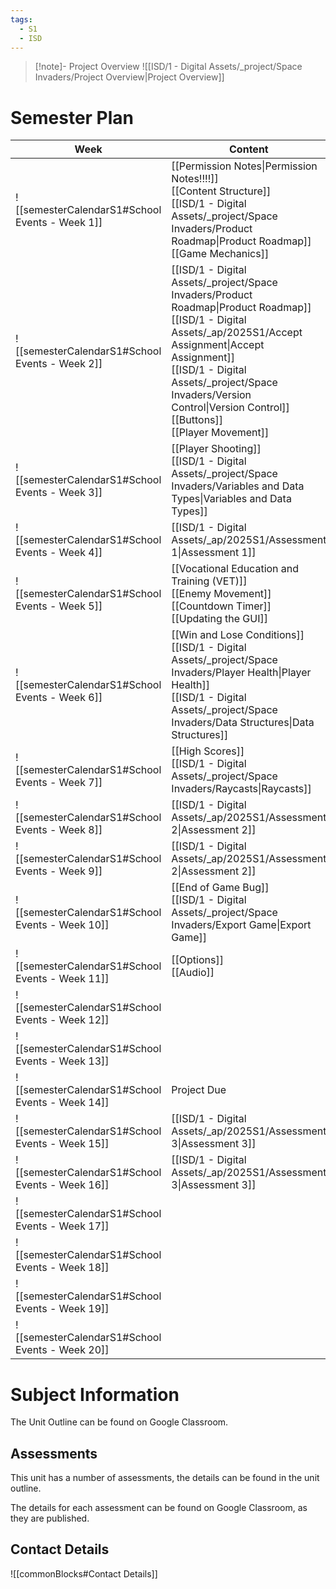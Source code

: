 ```yaml
---
tags:
  - S1
  - ISD
---
```

> [!note]- Project Overview 
> ![[ISD/1 - Digital Assets/_project/Space Invaders/Project Overview|Project Overview]]


# Semester Plan

| Week                                            | Content                                                                                                                                                                                                                                                                                        | Submissions                                                                 |
| ----------------------------------------------- | ---------------------------------------------------------------------------------------------------------------------------------------------------------------------------------------------------------------------------------------------------------------------------------------------- | --------------------------------------------------------------------------- |
| ![[semesterCalendarS1#School Events - Week 1]]  | [[Permission Notes\|Permission Notes!!!!]]<br>[[Content Structure]]<br>[[ISD/1 - Digital Assets/_project/Space Invaders/Product Roadmap\|Product Roadmap]]<br>[[Game Mechanics]]                                                                                                               |                                                                             |
| ![[semesterCalendarS1#School Events - Week 2]]  | [[ISD/1 - Digital Assets/_project/Space Invaders/Product Roadmap\|Product Roadmap]]<br>[[ISD/1 - Digital Assets/_ap/2025S1/Accept Assignment\|Accept Assignment]]<br>[[ISD/1 - Digital Assets/_project/Space Invaders/Version Control\|Version Control]]<br>[[Buttons]]<br>[[Player Movement]] |                                                                             |
| ![[semesterCalendarS1#School Events - Week 3]]  | [[Player Shooting]]<br>[[ISD/1 - Digital Assets/_project/Space Invaders/Variables and Data Types\|Variables and Data Types]]                                                                                                                                                                   |                                                                             |
| ![[semesterCalendarS1#School Events - Week 4]]  | [[ISD/1 - Digital Assets/_ap/2025S1/Assessment 1\|Assessment 1]]                                                                                                                                                                                                                               | [[ISD/1 - Digital Assets/_ap/2025S1/Assessment 1\|Assessment 1 Due Friday]] |
| ![[semesterCalendarS1#School Events - Week 5]]  | [[Vocational Education and Training (VET)]]<br>[[Enemy Movement]]<br>[[Countdown Timer]]<br>[[Updating the GUI]]<br>                                                                                                                                                                           |                                                                             |
| ![[semesterCalendarS1#School Events - Week 6]]  | [[Win and Lose Conditions]]<br>[[ISD/1 - Digital Assets/_project/Space Invaders/Player Health\|Player Health]]<br>[[ISD/1 - Digital Assets/_project/Space Invaders/Data Structures\|Data Structures]]                                                                                          |                                                                             |
| ![[semesterCalendarS1#School Events - Week 7]]  | [[High Scores]]<br>[[ISD/1 - Digital Assets/_project/Space Invaders/Raycasts\|Raycasts]]                                                                                                                                                                                                       |                                                                             |
| ![[semesterCalendarS1#School Events - Week 8]]  | [[ISD/1 - Digital Assets/_ap/2025S1/Assessment 2\|Assessment 2]]                                                                                                                                                                                                                               |                                                                             |
| ![[semesterCalendarS1#School Events - Week 9]]  | [[ISD/1 - Digital Assets/_ap/2025S1/Assessment 2\|Assessment 2]]                                                                                                                                                                                                                               | [[ISD/1 - Digital Assets/_ap/2025S1/Assessment 2\|Assessment 2 Due Friday]] |
| ![[semesterCalendarS1#School Events - Week 10]] | [[End of Game Bug]]<br>[[ISD/1 - Digital Assets/_project/Space Invaders/Export Game\|Export Game]]                                                                                                                                                                                             |                                                                             |
| ![[semesterCalendarS1#School Events - Week 11]] | [[Options]]<br>[[Audio]]                                                                                                                                                                                                                                                                       |                                                                             |
| ![[semesterCalendarS1#School Events - Week 12]] |                                                                                                                                                                                                                                                                                                |                                                                             |
| ![[semesterCalendarS1#School Events - Week 13]] |                                                                                                                                                                                                                                                                                                |                                                                             |
| ![[semesterCalendarS1#School Events - Week 14]] | Project Due<br>                                                                                                                                                                                                                                                                                |                                                                             |
| ![[semesterCalendarS1#School Events - Week 15]] | [[ISD/1 - Digital Assets/_ap/2025S1/Assessment 3\|Assessment 3]]                                                                                                                                                                                                                               |                                                                             |
| ![[semesterCalendarS1#School Events - Week 16]] | [[ISD/1 - Digital Assets/_ap/2025S1/Assessment 3\|Assessment 3]]                                                                                                                                                                                                                               | **Friday** [[ISD/1 - Digital Assets/_ap/2025S1/Assessment 3\|Assessment 3]] |
| ![[semesterCalendarS1#School Events - Week 17]] |                                                                                                                                                                                                                                                                                                |                                                                             |
| ![[semesterCalendarS1#School Events - Week 18]] |                                                                                                                                                                                                                                                                                                |                                                                             |
| ![[semesterCalendarS1#School Events - Week 19]] |                                                                                                                                                                                                                                                                                                |                                                                             |
| ![[semesterCalendarS1#School Events - Week 20]] |                                                                                                                                                                                                                                                                                                |                                                                             |

# Subject Information

The Unit Outline can be found on Google Classroom.

## Assessments

This unit has a number of assessments, the details can be found in the unit outline.

The details for each assessment can be found on Google Classroom, as they are published.

## Contact Details

![[commonBlocks#Contact Details]]


